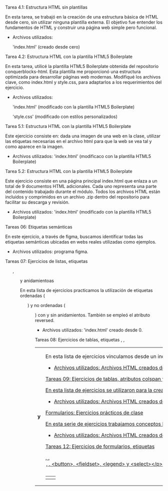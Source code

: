 Tarea 4.1: Estructura HTML sin plantillas

En esta tarea, se trabajó en la creación de una estructura básica de HTML desde cero, sin utilizar ninguna plantilla externa. El objetivo fue entender los fundamentos de HTML y construir una página web simple pero funcional.

-   Archivos utilizados:

    'index.html' (creado desde cero)

Tarea 4.2: Estructura HTML con la plantilla HTML5 Boilerplate

En esta tarea, utilicé la plantilla HTML5 Boilerplate obtenida del repositorio conquerblocks-html. Esta plantilla me proporcionó una estructura optimizada para desarrollar páginas web modernas. Modifiqué los archivos clave, como index.html y style.css, para adaptarlos a los requerimientos del ejercicio.

-   Archivos utilizados:

    'index.html' (modificado con la plantilla HTML5 Boilerplate)

    'style.css' (modificado con estilos personalizados)

Tarea 5.1: Estructura HTML con la plantilla HTML5 Boilerplate

Este ejercicio consiste en: dada una imagen de una web en la clase, utilizar las etiquetas necesarias en el archivo html para que la web se vea tal y como aparece en la imagen.

-    Archivos utilizados:
     'index.html' (modificaco con la plantilla HTML5 Boilerplate)

Tarea 5.2: Estructura HTML con la plantilla HTML5 Boilerplate

Este ejercicio consiste en una página principal index.html que enlaza a un total de 9 documentos HTML adicionales. Cada uno representa una parte del contenido trabajado durante el módulo.
Todos los archivos HTML están incluidos y comprimidos en un archivo .zip dentro del repositorio para facilitar su descarga y revisión.

-    Archivos utilizados:
     'index.html' (modificado con la plantilla HTML5 Boilerplate)

Tareas 06: Etiquetas semánticas

En este ejercicio, a través de figma, buscamos identificar todas las etiquetas semánticas ubicadas en webs reales utilizadas como ejemplos.

-    Archivos utilizados:
     programa figma.

Tareas 07: Ejercicios de listas, etiquetas <ul>, <ol> y anidamientoas

En esta lista de ejercicios practicamos la utilización de etiquetas ordenadas (<ol>) y no ordenadas (<ul>) con y sin anidamientos. También se empleó el atributo reversed.

-    Archivos utilizados:
    'index.html' creado desde 0.

Tareas 08: Ejercicios de tablas, etiquetas <table>, <tr>, <th> y <td>

En esta lista de ejercicios vinculamos desde un index.html 6 ejercicios a traves de la etiqueta <a href=""> en el que se trataron las etiquetas <table> <caption> <th> <td> <tr> para la práctica de tablas simples en html.

-    Archivos utilizados:
    Archivos HTML creados desde 0 y enlazados desde un index.html

Tareas 09: Ejercicios de tablas, atributos colspan y rowspan

En esta lista de ejercicios se utilizaron para la creacion de tablas en HTML los atributos colspan y rowspan para combinar celdas adyacentes horizontal y verticalmente.

-    Archivos utilizados:
    Archivos HTML creados desde 0.

Formularios: Ejercicios prácticos de clase

En esta serie de ejercicios trabajamos conceptos básicos para entender la sintaxis de los formularios así como sus etiquetas y atributos.

-    Archivos utilizados:
    Archivos HTML creados desde 0 vinculados en un index.html

Tareas 12: Ejercicios de formularios, etiquetas <form>, <label>, <option>, <textarea>, <button>, <fieldset>, <legend> y <select>

En esta serie de ejercicios a parte de las etiquetas antes mencionadas se trabajaron los siguientes atributos: type, id, name, maxlength, value, for, selected, placeholder, cols, rows, enctype, con el objetivo de crear formularios algo más elaborados.

-    Archivos utilizados:
    Archivos HTML creados desde 0 y vinculados en un index.html 

## 👨‍💻 Autor:

Este repositorio fue creado como parte de mi formación en desarrollo web, explorando los fundamentos de HTML paso a paso.

- **Nombre:** Alejandro Cué  
- **GitHub:** [@Alejandro-Cue](https://github.com/Alejandro-Cue)

